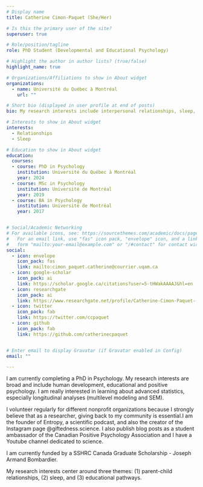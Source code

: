 ```yaml
---
# Display name
title: Catherine Cimon-Paquet (She/Her)

# Is this the primary user of the site?
superuser: true

# Role/position/tagline
role: PhD Student (Developmental and Educational Psychology)

# Highlight the author in author lists? (true/false)
highlight_name: true

# Organizations/Affiliations to show in About widget
organizations:
  - name: Université du Québec à Montréal
    url: ""

# Short bio (displayed in user profile at end of posts)
bio: My research interests include interpersonal relationships, sleep, school motivation.

# Interests to show in About widget
interests:
  - Relationships
  - Sleep

# Education to show in About widget
education:
  courses:   
  - course: PhD in Psychology
    institution: Université du Québec à Montréal
    year: 2024
  - course: MSc in Psychology
    institution: Université de Montréal
    year: 2019
  - course: BA in Psychology
    institution: Université de Montréal
    year: 2017


# Social/Academic Networking
# For available icons, see: https://sourcethemes.com/academic/docs/page-builder/#icons
#   For an email link, use "fas" icon pack, "envelope" icon, and a link in the
#   form "mailto:your-email@example.com" or "/#contact" for contact widget.
social:
  - icon: envelope
    icon_pack: fas
    link: mailto:cimon_paquet.catherine@courrier.uqam.ca
  - icon: google-scholar
    icon_pack: ai
    link: https://scholar.google.ca/citations?user=5-tHWakAAAAJ&hl=en
  - icon: researchgate
    icon_pack: ai
    link: https://www.researchgate.net/profile/Catherine-Cimon-Paquet---
  - icon: twitter
    icon_pack: fab
    link: https://twitter.com/ccpaquet
  - icon: github
    icon_pack: fab
    link: https://github.com/catherinecpaquet


# Enter email to display Gravatar (if Gravatar enabled in Config)
email: ""

---
```


I am currently completing a PhD in Psychology. My research interests are broad and include human development, educational and positive psychology. I am really interested in learning about advanced statistics, especially longitudinal analyses (multilevel modeling and SEM).

I volunteer regularly for different nonprofit organizations because I strongly believe that as a researcher, giving back to my community is essential.I am the founder of Entropy, a scientific podcast, and also the creator of the Instagram page @giftedness.science. I also publish blog posts as a student ambassador of the Canadian Positive Psychology Association and I have a Youtube channel dedicated to science.

I am currently funded by a SSHRC Canada Graduate Scholarship - Joseph Armand Bombardier.

My research interests center around three themes: (1) parent-child relationships, (2) sleep, and (3) educational pathways.
